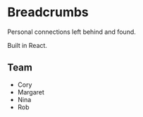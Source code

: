 # Breadcrumbs

Personal connections left behind and found.

Built in React.

## Team
- Cory
- Margaret
- Nina
- Rob